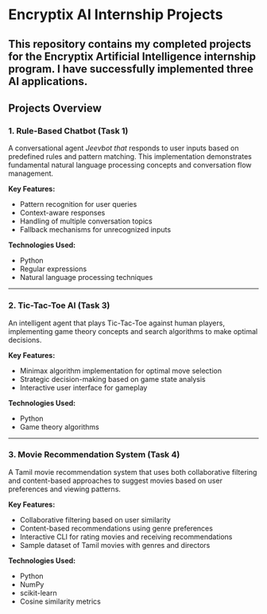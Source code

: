 # Encryptix AI Internship Projects

This repository contains my completed projects for the Encryptix Artificial Intelligence internship program. I have successfully implemented three AI applications.
---

## Projects Overview

### **1. Rule-Based Chatbot (Task 1)**

A conversational agent *Jeevbot that* responds to user inputs based on predefined rules and pattern matching. This implementation demonstrates fundamental natural language processing concepts and conversation flow management.

**Key Features:**
- Pattern recognition for user queries
- Context-aware responses
- Handling of multiple conversation topics
- Fallback mechanisms for unrecognized inputs

**Technologies Used:**
- Python
- Regular expressions
- Natural language processing techniques

---

### **2. Tic-Tac-Toe AI (Task 3)**

An intelligent agent that plays Tic-Tac-Toe against human players, implementing game theory concepts and search algorithms to make optimal decisions.

**Key Features:**
- Minimax algorithm implementation for optimal move selection
- Strategic decision-making based on game state analysis
- Interactive user interface for gameplay

**Technologies Used:**
- Python
- Game theory algorithms

---

### **3. Movie Recommendation System (Task 4)**

A Tamil movie recommendation system that uses both collaborative filtering and content-based approaches to suggest movies based on user preferences and viewing patterns.

**Key Features:**
- Collaborative filtering based on user similarity
- Content-based recommendations using genre preferences
- Interactive CLI for rating movies and receiving recommendations
- Sample dataset of Tamil movies with genres and directors

**Technologies Used:**
- Python
- NumPy
- scikit-learn
- Cosine similarity metrics
